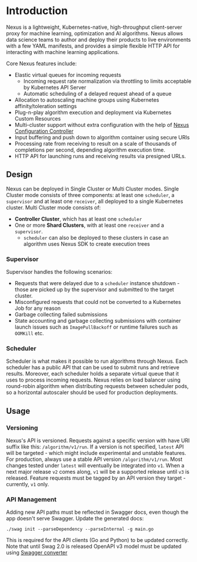 # Introduction
Nexus is a lightweight, Kubernetes-native, high-throughput client-server proxy for machine learning, optimization and AI algorithms. Nexus allows data science teams to author and deploy their products to live environments with a few YAML manifests, and provides a simple flexible HTTP API for interacting with machine learning applications.

Core Nexus features include:
- Elastic virtual queues for incoming requests
    - Incoming request rate normalization via throttling to limits acceptable by Kubernetes API Server
    - Automatic scheduling of a delayed request ahead of a queue
- Allocation to autoscaling machine groups using Kubernetes affinity/toleration settings
- Plug-n-play algorithm execution and deployment via Kubernetes Custom Resources
- Multi-cluster support without extra configuration with the help of [Nexus Configuration Controller](https://github.com/SneaksAndData/nexus-configuration-controller)
- Input buffering and push down to algorithm container using secure URIs
- Processing rate from receiving to result on a scale of thousands of completions per second, depending algorithm execution time.
- HTTP API for launching runs and receiving results via presigned URLs.

 ## Design
Nexus can be deployed in Single Cluster or Multi Cluster modes. Single Cluster mode consists of three components: at least one `scheduler`, a `supervisor` and at least one `receiver`, all deployed to a single Kubernetes cluster. Multi Cluster mode consists of:
- **Controller Cluster**, which has at least one `scheduler`
- One or more **Shard Clusters**, with at least one `receiver` and a `supervisor`.
  - `scheduler` can also be deployed to these clusters in case an algorithm uses Nexus SDK to create execution trees

### Supervisor
Supervisor handles the following scenarios:
- Requests that were delayed due to a `scheduler` instance shutdown - those are picked up by the supervisor and submitted to the target cluster. 
- Misconfigured requests that could not be converted to a Kubernetes Job for any reason
- Garbage collecting failed submissions
- State accounting and garbage collecting submissions with container launch issues such as `ImagePullBackoff` or runtime failures such as `OOMKill` etc.

### Scheduler

Scheduler is what makes it possible to run algorithms through Nexus. Each scheduler has a public API that can be used to submit runs and retrieve results. Moreover, each scheduler holds a separate virtual queue that it uses to process incoming requests.
Nexus relies on load balancer using round-robin algorithm when distributing requests between scheduler pods, so a horizontal autoscaler should be used for production deployments.

## Usage



### Versioning

Nexus's API is versioned. Requests against a specific version with have URI suffix like this: `/algorithm/v1/run`. If a version is not specified, `latest` API will be targeted - which might include experimental
and unstable features. For production, always use a stable API version `/algorithm/v1/run`. Most changes tested under `latest` will eventually be integrated into `v1`. When a next major release `v2` comes along, `v1` will be a supported release until `v3` is released. Feature requests must be tagged by an API version they target - currently, `v1` only.


### API Management
Adding new API paths must be reflected in Swagger docs, even though the app doesn't serve Swagger. Update the generated docs:
```shell
./swag init --parseDependency --parseInternal -g main.go
```

This is required for the API clients (Go and Python) to be updated correctly. Note that until Swag 2.0 is released OpenAPI v3 model must be updated using [Swagger converter](https://converter.swagger.io/#/Converter/convertByContent)